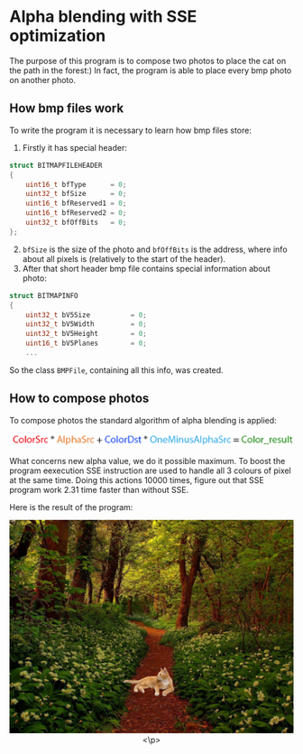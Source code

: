 # Alpha blending with SSE optimization

The purpose of this program is to compose two photos to place the cat on the path in the forest:)
In fact, the program is able to place every bmp photo on another photo.

## How bmp files work
To write the program it is necessary to learn how bmp files store:
1. Firstly it has special header:
```C++
struct BITMAPFILEHEADER
{
    uint16_t bfType      = 0;
    uint32_t bfSize      = 0;
    uint16_t bfReserved1 = 0;
    uint16_t bfReserved2 = 0;
    uint32_t bfOffBits   = 0;
};
```
2. `bfSize` is the size of the photo and `bfOffBits` is the address, where info about all pixels is (relatively to the start of the header).
3. After that short header bmp file contains special information about photo:
```C++
struct BITMAPINFO
{
    uint32_t bV5Size          = 0;
    uint32_t bV5Width         = 0;
    uint32_t bV5Height        = 0;
    uint16_t bV5Planes        = 0;
    ...
```

So the class `BMPFile`, containing all this info, was created.

## How to compose photos

To compose photos the standard algorithm of alpha blending is applied: 

<img src="Photos//Scheme.png" alt="drawing" width="600"/>

What concerns new alpha value, we do it possible maximum. To boost the program eexecution SSE instruction are used to handle all 3 colours of pixel at the same time.
Doing this actions 10000 times, figure out that SSE program work 2.31 time faster than without SSE.

Here is the result of the program:

<p align="center">
    <img src="Photos//composed.jpg" alt="drawing" width="600"/>
<\p>

